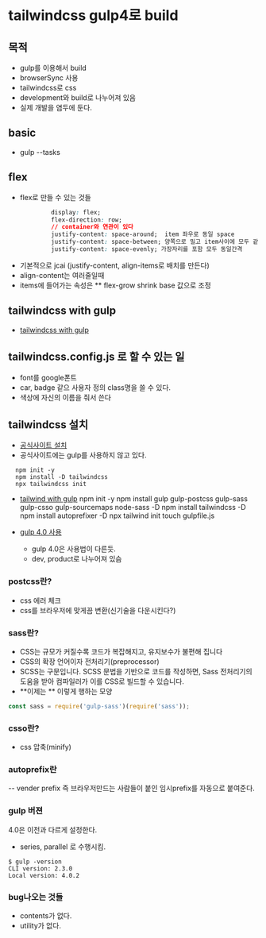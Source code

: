 tailwindcss gulp4로 build  
=========================

## 목적
- gulp를 이용해서  build
- browserSync 사용
- tailwindcss로 css
- development와 build로 나누어져 있음
- 실제 개발을 염두에 둔다.


## basic
- gulp --tasks
## flex

- flex로 만들 수 있는 것들

```css
            display: flex;
            flex-direction: row;
            // container와 연관이 있다
            justify-content: space-around;  item 좌우로 동일 space
            justify-content: space-between; 양쪽으로 밀고 item사이에 모두 같은 간격
            justify-content: space-evenly; 가장자리를 포함 모두 동일간격
```
- 기본적으로 jcai (justify-content, align-items로 배치를 만든다)
- align-content는 여러줄일때
- items에 들어가는 속성은 ** flex-grow shrink base 값으로 조정

## tailwindcss with gulp

- [tailwindcss with gulp](https://clownhacker.tistory.com/158)

## tailwindcss.config.js 로 할 수 있는 일

- font를  google폰트
- car, badge 같으 사용자 정의 class명을 쓸 수 있다.
- 색상에 자신의 이름을 줘서 쓴다

## tailwindcss 설치

- [공식사이트 설치](https://tailwindcss.com/docs/installation)
- 공식사이트에는 gulp를 사용하지 않고 있다.
```  
  npm init -y
  npm install -D tailwindcss
  npx tailwindcss init
```
- [tailwind with gulp](https://fenderist.tistory.com/378)
  npm init -y
  npm install gulp gulp-postcss gulp-sass gulp-csso gulp-sourcemaps node-sass -D
  npm install tailwindcss -D
  npm install autoprefixer -D
  npx tailwind init
  touch gulpfile.js

- [gulp 4.0 사용](https://github.com/lazymozek/gulp-with-tailwindcss)
    * gulp 4.0은 사용법이 다른듯.
    * dev, product로 나누어져 있슴

### postcss란?

- css 에러 체크
- css를 브라우저에 맞게끔 변환(신기술을 다운시킨다?)

### sass란?

- CSS는 규모가 커질수록 코드가 복잡해지고, 유지보수가 불편해 집니다
- CSS의 확장 언어이자 전처리기(preprocessor)
- SCSS는 구문입니다. SCSS 문법을 기반으로 코드를 작성하면, Sass 전처리기의 도움을 받아 컴파일러가 이를 CSS로 빌드할 수 있습니다.
- **이제는 ** 이렇게 행하는 모양
```javascript
const sass = require('gulp-sass')(require('sass')); 

```

### csso란?

- css 압축(minify)

### autoprefix란

-- vender prefix 즉 브라우저만드는 사람들이 붙인 임시prefix를 자동으로 붙여준다.

### gulp 버젼

4.0은 이전과 다르게 설정한다.
- series, parallel 로 수행시킴.
```
$ gulp -version
CLI version: 2.3.0
Local version: 4.0.2
```

### bug나오는 것들

- contents가 없다.
- utility가 없다.
